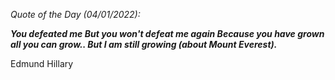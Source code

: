 *Quote of the Day (04/01/2022):*

_**You defeated me But you won't defeat me again Because you have grown all you can grow.. But I am still growing (about Mount Everest).**_

Edmund Hillary